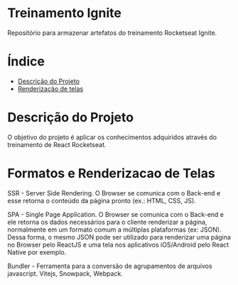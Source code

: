 # Treinamento Ignite

Repositório para armazenar artefatos do treinamento Rocketseat Ignite.

# Índice 
* [Descrição do Projeto](#Descrição-do-Projeto)
* [Renderização de telas](#Formatos-e-Renderizacao-de-Telas)

# Descrição do Projeto
O objetivo do projeto é aplicar os conhecimentos adquiridos através do treinamento de React Rocketseat.

# Formatos e Renderizacao de Telas

SSR - Server Side Rendering. O Browser se comunica com o Back-end e esse retorna o conteúdo da página pronto (ex.: HTML, CSS, JS).

SPA - Single Page Application. O Browser se comunica com o Back-end e ele retorna os dados necessários para o cliente renderizar a página, normalmente em um formato comum a múltiplas plataformas (ex: JSON). Dessa forma, o mesmo JSON pode ser utilizado para renderizar uma página no Browser pelo ReactJS e uma tela nos aplicativos iOS/Android pelo React Native por exemplo.

Bundler - Ferramenta para a conversão de agrupamentos de arquivos javascript. Vitejs, Snowpack, Webpack.
